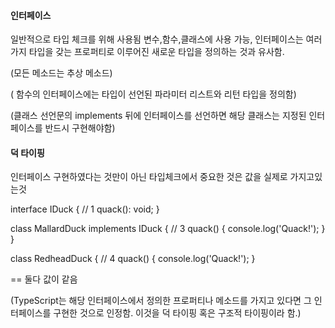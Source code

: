 #### 인터페이스



일반적으로 타입 체크를 위해 사용됨 변수,함수,클래스에 사용 가능, 인터페이스는 여러가지 타입을 갖는 프로퍼티로 이루어진 새로운 타입을 정의하는 것과 유사함.

(모든 메소드는 추상 메소드)

( 함수의 인터페이스에는 타입이 선언된 파라미터 리스트와 리턴 타입을 정의함)

(클래스 선언문의 implements 뒤에 인터페이스를 선언하면 해당 클래스는 지정된 인터페이스를 반드시 구현해야함)



#### 덕 타이핑 

인터페이스 구현하였다는 것만이 아닌 타입체크에서 중요한 것은 값을 실제로 가지고있는것

interface IDuck { // 1  quack(): void; } 

class MallardDuck implements IDuck { // 3  quack() {    console.log('Quack!');  } } 

class RedheadDuck { // 4  quack() {    console.log('Quack!');  }

== 둘다 값이 같음

(TypeScript는 해당 인터페이스에서 정의한 프로퍼티나 메소드를 가지고 있다면 그 인터페이스를 구현한 것으로 인정함. 이것을 덕 타이핑 혹은 구조적 타이핑이라 함.)